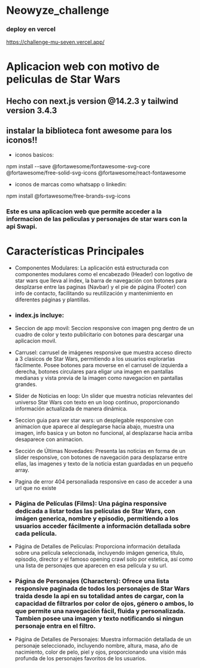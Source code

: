 # Neowyze_challenge

### deploy en vercel

https://challenge-mu-seven.vercel.app/

# Aplicacion web con motivo de peliculas de Star Wars
## Hecho con next.js version @14.2.3 y tailwind version 3.4.3

## instalar la biblioteca font awesome para los iconos!!

- iconos basicos:

npm install --save @fortawesome/fontawesome-svg-core @fortawesome/free-solid-svg-icons @fortawesome/react-fontawesome  
- iconos de marcas como whatsapp o linkedin: 

npm install @fortawesome/free-brands-svg-icons

### Este es una aplicacion web que permite acceder a la informacion de las peliculas y personajes de star wars con la api Swapi.

# Características Principales

- Componentes Modulares: La aplicación está estructurada con componentes modulares como el encabezado (Header) con logotivo de star wars que lleva al index, la barra de navegación con botones para desplzarse entre las paginas (Navbar) y el pie de página (Footer) con info de contacto, facilitando su reutilización y mantenimiento en diferentes páginas y plantillas.

- ### index.js incluye:

- Seccion de app movil: Seccion responsive con imagen png dentro de un cuadro de color y texto publicitario con botones para descargar una aplicacion movil.

- Carrusel: carrusel de imágenes responsive que muestra acceso directo a 3 clasicos de Star Wars, permitiendo a los usuarios explorarlas fácilmente.
Posee botones para moverse en el carrusel de izquierda a derecha, botones circulares para eligar una imagen en pantallas medianas y vista previa de la imagen como navegacion en pantallas grandes.

- Slider de Noticias en loop: Un slider que muestra noticias relevantes del universo Star Wars con texto en un loop continuo, proporcionando información actualizada de manera dinámica.

- Seccion guia para ver star wars: un desplegable responsive con animacion que aparece al desplegarse hacia abajo, muestra una imagen, info basica y un boton no funcional, al desplazarse hacia arriba desaparece con animacion.

- Sección de Últimas Novedades: Presenta las noticias en forma de un slider responsive, con botones de navegación para desplazarse entre ellas, las imagenes y texto de la noticia estan guardadas en un pequeño array.

- Pagina de error 404 personaliada responsive en caso de acceder a una url que no existe 

- ### Página de Películas (Films): Una página responsive dedicada a listar todas las películas de Star Wars, con imágen generica, nombre y episodio, permitiendo a los usuarios acceder fácilmente a información detallada sobre cada película.

- Página de Detalles de Películas: Proporciona información detallada sobre una película seleccionada, incluyendo imágen generica, título, episodio, director y el famoso opening crawl solo por estetica, así como una lista de personajes que aparecen en esa película y su url.

- ### Página de Personajes (Characters): Ofrece una lista responsive paginada de todos los personajes de Star Wars traida desde la api en su totalidad antes de cargar, con la capacidad de filtrarlos por color de ojos, género o ambos, lo que permite una navegación fácil, fluida y personalizada. Tambien posee una imagen y texto notificando si ningun personaje entra en el filtro.

- Página de Detalles de Personajes: Muestra información detallada de un personaje seleccionado, incluyendo nombre, altura, masa, año de nacimiento, color de pelo, piel y ojos, proporcionando una visión más profunda de los personajes favoritos de los usuarios.


 
